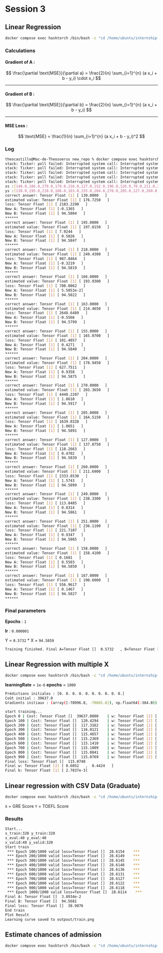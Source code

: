 # Session 3


## Linear Regression
```bash
docker compose exec hasktorch /bin/bash -c "cd /home/ubuntu/internship-bekkilab-japan-2025/ && stack run session3-linear-regression"
```

### Calculations

#### Gradient of A : 
$$
\frac{\partial \text{MSE}}{\partial a} = \frac{2}{n} \sum_{i=1}^{n} (a x_i + b - y_i) \cdot x_i
$$

---
#### Gradient of B : 

$$
\frac{\partial \text{MSE}}{\partial b} = \frac{2}{n} \sum_{i=1}^{n} (a x_i + b - y_i)
$$

---

#### MSE Loss : 

$$
\text{MSE} = \frac{1}{n} \sum_{i=1}^{n} (a x_i + b - y_i)^2
$$

### Log
```bash
theocastillo@Mac-de-Theosoerus new_repo % docker compose exec hasktorch /bin/bash -c "cd /home/ubuntu/new_repo/ && stack run Session3"
stack: Ticker: poll failed: Interrupted system call: Interrupted system call
stack: Ticker: poll failed: Interrupted system call: Interrupted system call
stack: Ticker: poll failed: Interrupted system call: Interrupted system call
stack: Ticker: poll failed: Interrupted system call: Interrupted system call
stack: Ticker: poll failed: Interrupted system call: Interrupted system call
xs :[148.0,186.0,279.0,179.0,216.0,127.0,152.0,196.0,126.0,78.0,211.0,259.0,255.0,115.0,173.0]
ys :[130.0,195.0,218.0,166.0,163.0,155.0,204.0,270.0,205.0,127.0,260.0,249.0,251.0,158.0,167.0]
correct answer: Tensor Float [1] [ 130.0000   ]
estimated value: Tensor Float [1] [ 176.7250   ]
loss: Tensor Float [1] [ 2183.2290   ]
New A: Tensor Float [1] [-0.1365   ]
New B: Tensor Float [1] [ 94.5804   ]
******
correct answer: Tensor Float [1] [ 195.0000   ]
estimated value: Tensor Float [1] [ 197.8150   ]
loss: Tensor Float [1] [ 7.9244   ]
New A: Tensor Float [1] [ 0.5026   ]
New B: Tensor Float [1] [ 94.5847   ]
******
correct answer: Tensor Float [1] [ 218.0000   ]
estimated value: Tensor Float [1] [ 249.4300   ]
loss: Tensor Float [1] [ 987.8464   ]
New A: Tensor Float [1] [-0.3219   ]
New B: Tensor Float [1] [ 94.5819   ]
******
correct answer: Tensor Float [1] [ 166.0000   ]
estimated value: Tensor Float [1] [ 193.9300   ]
loss: Tensor Float [1] [ 780.0862   ]
New A: Tensor Float [1] [ 5.5053e-2]
New B: Tensor Float [1] [ 94.5822   ]
******
correct answer: Tensor Float [1] [ 163.0000   ]
estimated value: Tensor Float [1] [ 214.4650   ]
loss: Tensor Float [1] [ 2648.6489   ]
New A: Tensor Float [1] [-0.5566   ]
New B: Tensor Float [1] [ 94.5799   ]
******
correct answer: Tensor Float [1] [ 155.0000   ]
estimated value: Tensor Float [1] [ 165.0700   ]
loss: Tensor Float [1] [ 101.4057   ]
New A: Tensor Float [1] [ 0.4271   ]
New B: Tensor Float [1] [ 94.5840   ]
******
correct answer: Tensor Float [1] [ 204.0000   ]
estimated value: Tensor Float [1] [ 178.9450   ]
loss: Tensor Float [1] [ 627.7511   ]
New A: Tensor Float [1] [ 0.9358   ]
New B: Tensor Float [1] [ 94.5875   ]
******
correct answer: Tensor Float [1] [ 270.0000   ]
estimated value: Tensor Float [1] [ 203.3650   ]
loss: Tensor Float [1] [ 4440.2207   ]
New A: Tensor Float [1] [ 1.8610   ]
New B: Tensor Float [1] [ 94.5917   ]
******
correct answer: Tensor Float [1] [ 205.0000   ]
estimated value: Tensor Float [1] [ 164.5150   ]
loss: Tensor Float [1] [ 1639.0328   ]
New A: Tensor Float [1] [ 1.0651   ]
New B: Tensor Float [1] [ 94.5891   ]
******
correct answer: Tensor Float [1] [ 127.0000   ]
estimated value: Tensor Float [1] [ 137.8750   ]
loss: Tensor Float [1] [ 118.2663   ]
New A: Tensor Float [1] [ 0.4702   ]
New B: Tensor Float [1] [ 94.5839   ]
******
correct answer: Tensor Float [1] [ 260.0000   ]
estimated value: Tensor Float [1] [ 211.6900   ]
loss: Tensor Float [1] [ 2333.8530   ]
New A: Tensor Float [1] [ 1.5743   ]
New B: Tensor Float [1] [ 94.5899   ]
******
correct answer: Tensor Float [1] [ 249.0000   ]
estimated value: Tensor Float [1] [ 238.3300   ]
loss: Tensor Float [1] [ 113.8485   ]
New A: Tensor Float [1] [ 0.8314   ]
New B: Tensor Float [1] [ 94.5861   ]
******
correct answer: Tensor Float [1] [ 251.0000   ]
estimated value: Tensor Float [1] [ 236.1100   ]
loss: Tensor Float [1] [ 221.7107   ]
New A: Tensor Float [1] [ 0.9347   ]
New B: Tensor Float [1] [ 94.5865   ]
******
correct answer: Tensor Float [1] [ 158.0000   ]
estimated value: Tensor Float [1] [ 158.4100   ]
loss: Tensor Float [1] [ 0.1681   ]
New A: Tensor Float [1] [ 0.5503   ]
New B: Tensor Float [1] [ 94.5850   ]
******
correct answer: Tensor Float [1] [ 167.0000   ]
estimated value: Tensor Float [1] [ 190.6000   ]
loss: Tensor Float [1] [ 556.9617   ]
New A: Tensor Float [1] [ 0.1467   ]
New B: Tensor Float [1] [ 94.5827   ]
******

```

### Final parameters

**Epochs** :  ```1```

**lr** : ```0.000001```

Y = ```0.5732``` * X + ```94.5859```
```bash
Training finished. Final A=Tensor Float []  0.5732   , B=Tensor Float []  94.5859   
```

## Linear Regression with multiple X
```bash
docker compose exec hasktorch /bin/bash -c "cd /home/ubuntu/internship-bekkilab-japan-2025/ && stack run session3-multiple-x"
```


**learningRate** = ```1e-6```
**epochs** = ```1000```

```bash
Prédictions initiales : [0. 0. 0. 0. 0. 0. 0. 0. 0. 0.]
Coût initial : 39637.0
Gradients initiaux : (array([-78996.8, -70601.8]), np.float64(-384.0))
```


```bash
start training...
Epoch 0 | Cost: Tensor Float []  39637.0000    | w: Tensor Float [2] [ 7.8997e-2,  7.0602e-2] | b: Tensor Float [1] [ 3.8400e-4]
Epoch 100 | Cost: Tensor Float []  120.4294    | w: Tensor Float [2] [ 0.5728   ,  0.4784   ] | b: Tensor Float [1] [ 2.7276e-3]
Epoch 200 | Cost: Tensor Float []  117.3162    | w: Tensor Float [2] [ 0.5844   ,  0.4655   ] | b: Tensor Float [1] [ 2.7451e-3]
Epoch 300 | Cost: Tensor Float []  116.0121    | w: Tensor Float [2] [ 0.5920   ,  0.4571   ] | b: Tensor Float [1] [ 2.7568e-3]
Epoch 400 | Cost: Tensor Float []  115.4657    | w: Tensor Float [2] [ 0.5969   ,  0.4516   ] | b: Tensor Float [1] [ 2.7648e-3]
Epoch 500 | Cost: Tensor Float []  115.2369    | w: Tensor Float [2] [ 0.6000   ,  0.4481   ] | b: Tensor Float [1] [ 2.7705e-3]
Epoch 600 | Cost: Tensor Float []  115.1410    | w: Tensor Float [2] [ 0.6021   ,  0.4458   ] | b: Tensor Float [1] [ 2.7745e-3]
Epoch 700 | Cost: Tensor Float []  115.1009    | w: Tensor Float [2] [ 0.6034   ,  0.4444   ] | b: Tensor Float [1] [ 2.7776e-3]
Epoch 800 | Cost: Tensor Float []  115.0841    | w: Tensor Float [2] [ 0.6043   ,  0.4434   ] | b: Tensor Float [1] [ 2.7800e-3]
Epoch 900 | Cost: Tensor Float []  115.0769    | w: Tensor Float [2] [ 0.6048   ,  0.4428   ] | b: Tensor Float [1] [ 2.7820e-3]
Final loss: Tensor Float []  115.0740   
Final w: Tensor Float [2] [ 0.6052   ,  0.4424   ]
Final b: Tensor Float [1] [ 2.7837e-3]
```

## Linear regression with CSV Data (Graduate)
```bash
docker compose exec hasktorch /bin/bash -c "cd /home/ubuntu/internship-bekkilab-japan-2025/ && stack run session3-graduate"
```
```X``` = GRE Score        ```Y``` = TOEFL Score

### Results 

```bash
Start...
x_train:320 y_train:320
x_eval:40 y_eval:40
x_valid:40 y_valid:320
Start train
 *** Epoch 100/1000 valid loss=Tensor Float []  28.6154    ***
 *** Epoch 200/1000 valid loss=Tensor Float []  28.6149    ***
 *** Epoch 300/1000 valid loss=Tensor Float []  28.6145    ***
 *** Epoch 400/1000 valid loss=Tensor Float []  28.6140    ***
 *** Epoch 500/1000 valid loss=Tensor Float []  28.6136    ***
 *** Epoch 600/1000 valid loss=Tensor Float []  28.6131    ***
 *** Epoch 700/1000 valid loss=Tensor Float []  28.6127    ***
 *** Epoch 800/1000 valid loss=Tensor Float []  28.6122    ***
 *** Epoch 900/1000 valid loss=Tensor Float []  28.6118    ***
 *** Epoch 1000/1000 valid loss=Tensor Float []  28.6114    ***
Final A: Tensor Float []  3.8934e-2
Final B: Tensor Float []  94.5681   
Final loss: Tensor Float []  38.9876   
End train 
Plot Result
Learning curve saved to outpout/train.png

```



## Estimate chances of admission 
```bash
docker compose exec hasktorch /bin/bash -c "cd /home/ubuntu/internship-bekkilab-japan-2025/ && stack run session3-admission"
```